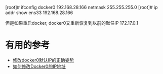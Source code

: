 
[root]# ifconfig docker0 192.168.28.166 netmask 255.255.255.0
[root]# ip addr show
ens33 192.168.28.166

但是如果重启docker, docker0又重新恢复到以前的默任IP 172.17.0.1


# 有用的参考

* [修改docker0默认IP的正确姿势](https://blog.csdn.net/oliverlyn/article/details/96437364)
* [如何修改Docker0的IP地址](https://blog.csdn.net/gaopan20080808/article/details/77431880)
